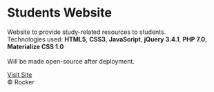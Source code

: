 # Students Website
Website to provide study-related resources to students.<br>
Technologies used: <b>HTML5</b>, <b>CSS3</b>, <b>JavaScript</b>, <b>jQuery 3.4.1</b>, <b>PHP 7.0</b>, <b>Materialize CSS 1.0</b>
<br><br>
Will be made open-source after deployment.<br>

<a href="https://studentsnitsk.ml/students-website">Visit Site</a>
<br>
&copy; Rocker
